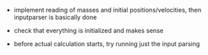 - implement reading of masses and initial positions/velocities,
  then inputparser is basically done
- check that everything is initialized and makes sense

- before actual calculation starts, try running just the input parsing
